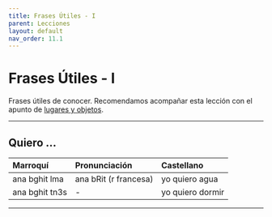 ```yaml
---
title: Frases Útiles - I
parent: Lecciones
layout: default
nav_order: 11.1
---
```


# Frases Útiles - I

Frases útiles de conocer. Recomendamos acompañar esta lección con el apunto de [lugares y objetos](../vocabulario/lugares-objetos).

---

## Quiero ...

| Marroquí       | Pronunciación         | Castellano       |
|:---------------|:----------------------|:-----------------|
| ana bghit lma  | ana bRit (r francesa) | yo quiero agua   |
| ana bghit tn3s | -                     | yo quiero dormir |


---
